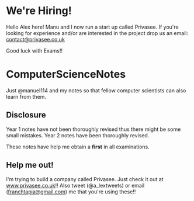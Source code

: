 # We're Hiring!

Hello Alex here! Manu and I now run a start up called Privasee. If you're looking for experience and/or are interested in the project drop us an email: contact@privasee.co.uk

Good luck with Exams!!

# ComputerScienceNotes
Just @manuel114 and my notes so that fellow computer scientists can also learn from them.

## Disclosure
Year 1 notes have not been thoroughly revised thus there might be some small mistakes. Year 2 notes have been thoroughly revised.

These notes have help me obtain a **first** in all examinations. 

## Help me out!
I'm trying to build a company called Privasee. Just check it out at www.privasee.co.uk!! Also tweet (@a_lextweets) or email (franchtapia@gmail.com) me that you're using these!!
